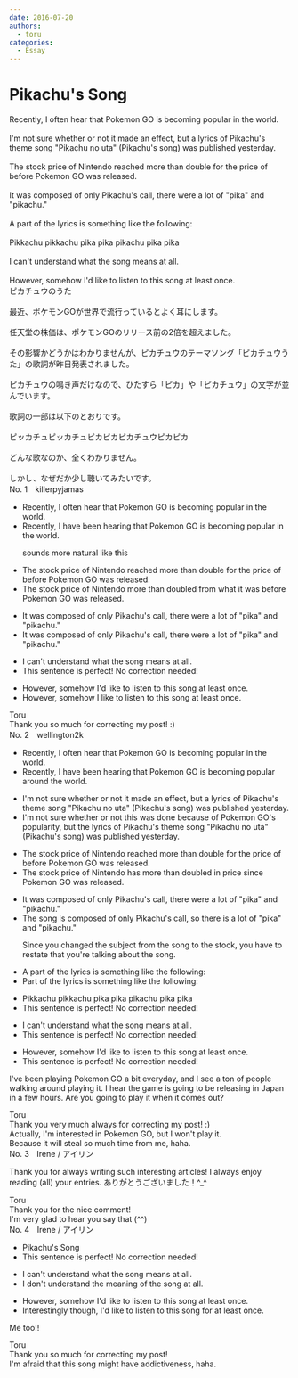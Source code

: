 ```yaml
---
date: 2016-07-20
authors:
  - toru
categories:
  - Essay
---
```


<h1 id="subject_show">Pikachu's Song</h1>
<div class="date" hidden>Jul 20, 2016 07:54</div>
<div id="post"><div id="body_show_ori">
Recently, I often hear that Pokemon GO is becoming popular in the world.<br/><br/>I'm not sure whether or not it made an effect, but a lyrics of  Pikachu's theme song "Pikachu no uta" (Pikachu's song) was published yesterday.<br/><br/>The stock price of Nintendo reached more than double for the price of before Pokemon GO was released.<br/><br/>It was composed of only Pikachu's call, there were a lot of "pika" and "pikachu."<br/><br/>A part of the lyrics is something like the following:<br/><br/>Pikkachu pikkachu pika pika pikachu pika pika<br/><br/>I can't understand what the song means at all.<br/><br/>However, somehow I'd like to listen to this song at least once.
</div></div>

<!-- more -->

<div id="post_ja"><div id="body_show_mo">
ピカチュウのうた<br/><br/>最近、ポケモンGOが世界で流行っているとよく耳にします。<br/><br/>任天堂の株価は、ポケモンGOのリリース前の2倍を超えました。<br/><br/>その影響かどうかはわかりませんが、ピカチュウのテーマソング「ピカチュウうた」の歌詞が昨日発表されました。<br/><br/>ピカチュウの鳴き声だけなので、ひたすら「ピカ」や「ピカチュウ」の文字が並んでいます。<br/><br/>歌詞の一部は以下のとおりです。<br/><br/>ピッカチュピッカチュピカピカピカチュウピカピカ<br/><br/>どんな歌なのか、全くわかりません。<br/><br/>しかし、なぜだか少し聴いてみたいです。
</div></div>
<div id="block"><div class="first_name"> No. 1　<span class="just_name">killerpyjamas</span></div><div id="block2">
<ul class="correction_field">
<li class="incorrect">Recently, I often hear that Pokemon GO is becoming popular in the world.</li>
<li class="corrected correct">
Recently, I have been hearing that Pokemon GO is becoming popular in the world.
<p class="correction_comment">sounds more natural like this</p>
</li>
</ul>
<ul class="correction_field">
<li class="incorrect">The stock price of Nintendo reached more than double for the price of before Pokemon GO was released.</li>
<li class="corrected correct">
The stock price of Nintendo more than doubled from what it was before Pokemon GO was released.
</li>
</ul>
<ul class="correction_field">
<li class="incorrect">It was composed of only Pikachu's call, there were a lot of "pika" and "pikachu."</li>
<li class="corrected correct">
It was composed of only Pikachu's call, there were a lot of "pika" and "pikachu."
</li>
</ul>
<ul class="correction_field">
<li class="incorrect">I can't understand what the song means at all.</li>
<li class="corrected perfect">This sentence is perfect! No correction needed!</li>
</ul>
<ul class="correction_field">
<li class="incorrect">However, somehow I'd like to listen to this song at least once.</li>
<li class="corrected correct">
However, somehow I like to listen to this song at least once.
</li>
</ul>
</div><div class="name"><span class="just_name">Toru</span><br>
Thank you so much for correcting my post! :)
</div>
</div>
<div id="block"><div class="first_name"> No. 2　<span class="just_name">wellington2k</span></div><div id="block2">
<ul class="correction_field">
<li class="incorrect">Recently, I often hear that Pokemon GO is becoming popular in the world.</li>
<li class="corrected correct">
Recently, I have been hearing that Pokemon GO is becoming popular around the world.
</li>
</ul>
<ul class="correction_field">
<li class="incorrect">I'm not sure whether or not it made an effect, but a lyrics of  Pikachu's theme song "Pikachu no uta" (Pikachu's song) was published yesterday.</li>
<li class="corrected correct">
I'm not sure whether or not this was done because of Pokemon GO's popularity, but the lyrics of Pikachu's theme song "Pikachu no uta" (Pikachu's song) was published yesterday.
</li>
</ul>
<ul class="correction_field">
<li class="incorrect">The stock price of Nintendo reached more than double for the price of before Pokemon GO was released.</li>
<li class="corrected correct">
The stock price of Nintendo has more than doubled in price since Pokemon GO was released.
</li>
</ul>
<ul class="correction_field">
<li class="incorrect">It was composed of only Pikachu's call, there were a lot of "pika" and "pikachu."</li>
<li class="corrected correct">
The song is composed of only Pikachu's call, so there is a lot of "pika" and "pikachu."
<p class="correction_comment">Since you changed the subject from the song to the stock, you have to restate that you're talking about the song.</p>
</li>
</ul>
<ul class="correction_field">
<li class="incorrect">A part of the lyrics is something like the following:</li>
<li class="corrected correct">
Part of the lyrics is something like the following:
</li>
</ul>
<ul class="correction_field">
<li class="incorrect">Pikkachu pikkachu pika pika pikachu pika pika</li>
<li class="corrected perfect">This sentence is perfect! No correction needed!</li>
</ul>
<ul class="correction_field">
<li class="incorrect">I can't understand what the song means at all.</li>
<li class="corrected perfect">This sentence is perfect! No correction needed!</li>
</ul>
<ul class="correction_field">
<li class="incorrect">However, somehow I'd like to listen to this song at least once.</li>
<li class="corrected perfect">This sentence is perfect! No correction needed!</li>
</ul>
<p class="comment_small">
 I've been playing Pokemon GO a bit everyday, and I see a ton of people walking around playing it. I hear the game is going to be releasing in Japan in a few hours. Are you going to play it when it comes out?
</p>

</div><div class="name"><span class="just_name">Toru</span><br>
Thank you very much always for correcting my post! :)<br/>Actually, I'm interested in Pokemon GO, but I won't play it.<br/>Because it will steal so much time from me, haha.
</div>
</div>
<div id="block"><div class="first_name"> No. 3　<span class="just_name">Irene / アイリン</span></div><div id="block2">
<p class="comment_small">
 Thank you for always writing such interesting articles! I always enjoy reading (all) your entries. ありがとうございました！^_^
</p>

</div><div class="name"><span class="just_name">Toru</span><br>
Thank you for the nice comment!<br/>I'm very glad to hear you say that (^^)
</div>
</div>
<div id="block"><div class="first_name"> No. 4　<span class="just_name">Irene / アイリン</span></div><div id="block2">
<ul class="correction_field">
<li class="incorrect">Pikachu's Song</li>
<li class="corrected perfect">This sentence is perfect! No correction needed!</li>
</ul>
<ul class="correction_field">
<li class="incorrect">I can't understand what the song means at all.</li>
<li class="corrected correct">
<span class="f_blue">I don't understand the meaning of the song at all.</span>
</li>
</ul>
<ul class="correction_field">
<li class="incorrect">However, somehow I'd like to listen to this song at least once.</li>
<li class="corrected correct">
<span class="f_blue">Interestingly though, </span>I'd like to listen to this song<span class="f_blue"> for</span> at least once.
</li>
</ul>
<p class="comment_small">
 Me too!!
</p>

</div><div class="name"><span class="just_name">Toru</span><br>
Thank you so much for correcting my post!<br/>I'm afraid that this song might have addictiveness, haha.
</div>
</div>
